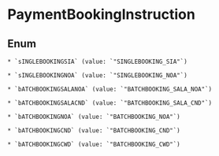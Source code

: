 
# PaymentBookingInstruction

## Enum


    * `sINGLEBOOKINGSIA` (value: `"SINGLEBOOKING_SIA"`)

    * `sINGLEBOOKINGNOA` (value: `"SINGLEBOOKING_NOA"`)

    * `bATCHBOOKINGSALANOA` (value: `"BATCHBOOKING_SALA_NOA"`)

    * `bATCHBOOKINGSALACND` (value: `"BATCHBOOKING_SALA_CND"`)

    * `bATCHBOOKINGNOA` (value: `"BATCHBOOKING_NOA"`)

    * `bATCHBOOKINGCND` (value: `"BATCHBOOKING_CND"`)

    * `bATCHBOOKINGCWD` (value: `"BATCHBOOKING_CWD"`)



